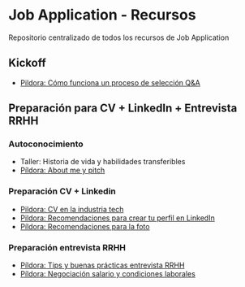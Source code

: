 # Job Application - Recursos
Repositorio centralizado de todos los recursos de Job Application
## Kickoff
- [Pildora: Cómo funciona un proceso de selección Q&A](https://www.loom.com/share/eff20dfbb64a488abb6181acd95a8dbf)

## Preparación para CV + LinkedIn + Entrevista RRHH
### Autoconocimiento
- Taller: Historia de vida y habilidades transferibles
- [Píldora: About me y pitch](https://docs.google.com/presentation/d/18L3EXGPmOAJoZYdthmJ7xiEu2wOrTUzdsoDgG-2qJRY/edit#slide=id.g10f517c8353_0_0)

### Preparación CV + Linkedin
- [Pildora: CV en la industria tech](https://www.loom.com/share/b682c1f7b7964641a5fe1b8acfcf4b8e)
- [Pildora: Recomendaciones para crear tu perfil en LinkedIn](https://www.loom.com/share/8c43a7129e654962bb53ea1a74088a9b)
- [Píldora: Recomendaciones para la foto](https://www.loom.com/share/cb019555280444ada9dacab2810fefdb)

### Preparación entrevista RRHH
- [Píldora: Tips y buenas prácticas entrevista RRHH](https://www.youtube.com/watch?v=HjOUpKgbdIM)
- [Píldora: Negociación salario y condiciones laborales](https://www.loom.com/share/082a12d5a30a4f9bb1afd951ccba0b39)